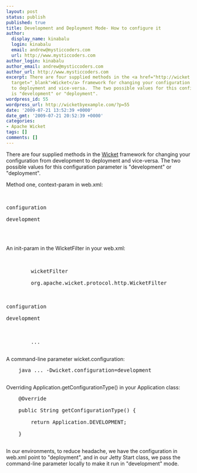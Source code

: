```yaml
---
layout: post
status: publish
published: true
title: Development and Deployment Mode- How to configure it
author:
  display_name: kinabalu
  login: kinabalu
  email: andrew@mysticcoders.com
  url: http://www.mysticcoders.com
author_login: kinabalu
author_email: andrew@mysticcoders.com
author_url: http://www.mysticcoders.com
excerpt: There are four supplied methods in the <a href="http://wicket.apache.org"
  target="_blank">Wicket</a> framework for changing your configuration from development
  to deployment and vice-versa.  The two possible values for this configuration parameter
  is "development" or "deployment".
wordpress_id: 55
wordpress_url: http://wicketbyexample.com/?p=55
date: '2009-07-21 13:52:39 +0000'
date_gmt: '2009-07-21 20:52:39 +0000'
categories:
- Apache Wicket
tags: []
comments: []
---
```

There are four supplied methods in the <a href="http://wicket.apache.org" target="_blank">Wicket</a> framework for changing your configuration from development to deployment and vice-versa.  The two possible values for this configuration parameter is "development" or "deployment".<a id="more"></a><a id="more-55"></a>

Method one, context-param in web.xml:

<pre lang="xml" colla="+">
    <context-param>

<param-name>configuration</param-name>

<param-value>development</param-value><br />
    </context-param><br />
</pre>

An init-param in the WicketFilter in your web.xml:

<pre lang="xml" colla="+">
    <filter><br />
        <filter-name>wicketFilter</filter-name><br />
        <filter-class>org.apache.wicket.protocol.http.WicketFilter</filter-class><br />
        <init-param>

<param-name>configuration</param-name>

<param-value>development</param-value><br />
        </init-param><br />
        ...<br />
</pre>

A command-line parameter wicket.configuration:

<pre lang="bash" colla="+">
    java ... -Dwicket.configuration=development<br />
</pre>

Overriding Application.getConfigurationType() in your Application class:

<pre lang="java" colla="+">
    @Override<br />
    public String getConfigurationType() {<br />
        return Application.DEVELOPMENT;<br />
    }<br />
</pre>

In our environments, to reduce headache, we have the configuration in web.xml point to "deployment", and in our Jetty Start class, we pass the command-line parameter locally to make it run in "development" mode.

